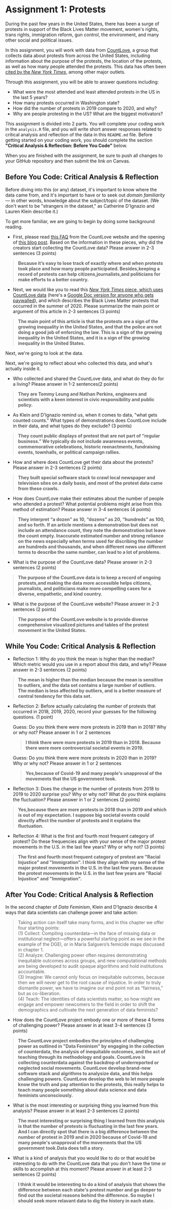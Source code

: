# Assignment 1: Protests

During the past few years in the United States, there has been a surge of protests in support of the Black Lives Matter movement, women's rights, trans rights, immigration reform, gun control, the environment, and many other social and political issues.

In this assignment, you will work with data from [CountLove](https://countlove.org/), a group that collects data about protests from across the United States, including information about the purpose of the protests, the location of the protests, as well as how many people attended the protests. This data has often been [cited by the *New York Times*](https://www.nytimes.com/2020/08/28/us/black-lives-matter-protest.html), among other major outlets.

Through this assignment, you will be able to answer questions including:
- What were the most attended and least attended protests in the US in the last 5 years?
- How many protests occurred in Washington state?
- How did the number of protests in 2019 compare to 2020, and why?
- Why are people protesting in the US? What are the biggest motivators?


This assignment is divided into 2 parts. You will complete your coding work in the `analysis.R` file, and you will write short answer responses related to critical analysis and reflection of the data in this `README.md` file. Before getting started on your coding work, you should complete the section **"Critical Analysis & Reflection: Before You Code"** below.

When you are finished with the assignment, be sure to push all changes to your GitHub repository and then submit the link on Canvas.

## Before You Code: Critical Analysis & Reflection

Before diving into this (or any) dataset, it's important to know where the data came from, and it's important to have or to seek out _domain familiarity_ — in other words, knowledge about the subject/topic of the dataset. (We don't want to be "strangers in the dataset," as Catherine D'Ignazio and Lauren Klein describe it.)

To get more familiar, we are going to begin by doing some background reading.

- First, please read [this FAQ](https://countlove.org/faq.html) from the CountLove website and the opening of [this blog post](https://www.tommyleung.com/countLove/index.htm). Based on the information in these pieces, why did the creators start collecting the CountLove data? Please answer in 2-3 sentences (3 points)   
> **Because it’s easy to lose track of exactly where and when protests took place and how many people participated. Besides,keeping a record of protests can help citizens,journalists,and politicians for make efforts to a better country.**

- Next, we would like you to read this [*New York Times* piece, which uses CountLove data](https://www.nytimes.com/interactive/2020/06/13/us/george-floyd-protests-cities-photos.html) (here's a [Google Doc version for anyone who gets paywalled](https://docs.google.com/document/d/1sdjFsA5csYuH4plNEEk7WXT77K5h5ZuyW05CBwYdk6A/edit?usp=sharing)), and which describes the Black Lives Matter protests that occurred in the summer of 2020. Please summarize the main point or argument of this article in 2-3 sentences (3 points)     
>**The main point of this article is that the protests are a sign of the growing inequality in the United States, and that the police are not doing a good job of enforcing the law. This is a sign of the growing inequality in the United States, and it is a sign of the growing inequality in the United States.**

Next, we're going to look at the data.

Next, we're going to reflect about who collected this data, and what's actually inside it.

- Who collected and shared the CountLove data, and what do they do for a living? Please answer in 1-2 sentences(2 points)   
>**They are Tommy Leung and Nathan Perkins, engineers and scientists with a keen interest in civic responsibility and public policy.**

- As Klein and D'Ignazio remind us, when it comes to data, "what gets counted counts." What types of demonstrations does CountLove include in their data, and what types do they exclude? (3 points)    
>**They count public displays of protest that are not part of “regular business.” We typically do not include awareness events, commemorative celebrations, historic reenactments, fundraising events, townhalls, or political campaign rallies.**

- How and where does CountLove get their data about the protests? Please answer in 2-3 sentences (2 points)    
>**They built special software stack to crawl local newspaper and television sites on a daily basis, and most of the protest data came from these crawls.**

- How does CountLove make their estimates about the number of people who attended a protest? What potential problems might arise from this method of estimation? Please answer in 3-4 sentences (4 points)    
>**They interpret “a dozen” as 10, “dozens” as 20, “hundreds” as 100, and so forth. If an article mentions a demonstration but does not include an attendance count, they note the demonstration but leave the count empty. Inaccurate estimated number and strong reliance on the news especially when terms used for discribing the number are hundreds and thousands, and when different news use different terms to describe the same number, can lead to a lot of problems.**

- What is the purpose of the CountLove data? Please answer in 2-3 sentences (2 points)    
>**The purpose of the CountLove data is to keep a record of ongoing protests,and making the data more accessible helps citizens, journalists, and politicians make more compelling cases for a diverse, empathetic, and kind country.**

- What is the purpose of the CountLove website? Please answer in 2-3 sentences (2 points)    
>**The purpose of the CountLove website is to provide diverse comprehensive visualized pictures and tables of the protest movement in the United States.**

## While You Code: Critical Analysis & Reflection

- Reflection 1: Why do you think the mean is higher than the median? Which metric would you use in a report about this data, and why? Please answer in 2-3 sentences (2 points)      
>**The mean is higher than the median because the mean is sensitive to outliers, and the data set contains a large number of outliers.**     
>**The median is less affected by outliers, and is a better measure of central tendency for this data set.**     

- Reflection 2: Before actually calculating the number of protests that occurred in 2018, 2019, 2020, record your guesses for the following questions. (1 point)

  Guess: Do you think there were more protests in 2019 than in 2018? Why or why not? Please answer in 1 or 2 sentences      
  >**I think there were more protests in 2019 than in 2018. Because there were more controvercial societal events in 2019.**

  Guess: Do you think there were more protests in 2020 than in 2019? Why or why not? Please answer in 1 or 2 sentences     
  >**Yes,because of Covid-19 and many people's unapproval of the movements that the US government took.**
- Reflection 3: Does the change in the number of protests from 2018 to 2019 to 2020 surprise you? Why or why not? What do you think explains the fluctuation? Please answer in 1 or 2 sentences (2 points)       
>**Yes,because there are more protests in 2018 than in 2019 and which is out of my expectation. I suppose big societal events could directly affect the number of protests and it explains the fluctuation.**
- Reflection 4: What is the first and fourth most frequent category of protest? Do these frequencies align with your sense of the major protest movements in the U.S. in the last few years? Why or why not? (3 points)      
>**The first and fourth most frequent category of protest are "Racial Injustice" and "Immigration". I think they align with my sense of the major protest movements in the U.S. in the last few years. Because the protest movements in the U.S. in the last few years are "Racial Injustice" and "Immigration".**

## After You Code: Critical Analysis & Reflection

In the second chapter of *Data Feminism*, Klein and D'Ignazio describe 4 ways that data scientists can challenge power and take action:
> Taking action can itself take many forms, and in this chapter we offer four starting points:  
> (1) Collect: Compiling counterdata—in the face of missing data or institutional neglect—offers a powerful starting point as we see in the example of the DGEI, or in María Salguero’s femicide maps discussed in chapter 1.  
> (2) Analyze: Challenging power often requires demonstrating inequitable outcomes across groups, and new computational methods are being developed to audit opaque algorithms and hold institutions accountable.  
> (3) Imagine: We cannot only focus on inequitable outcomes, because then we will never get to the root cause of injustice. In order to truly dismantle power, we have to imagine our end point not as “fairness,” but as co-liberation.  
> (4) Teach: The identities of data scientists matter, so how might we engage and empower newcomers to the field in order to shift the demographics and cultivate the next generation of data feminists?  

- How does the CountLove project embody one or more of these 4 forms of challenging power? Please answer in at least 3-4 sentences (3 points)       
>**The CountLove project embodies the principles of challenging power as outlined in "Data Feminism" by engaging in the collection of counterdata, the analysis of inequitable outcomes, and the act of teaching through its methodology and goals. CountLove is collecting counterdata against the backdrop of underreported or neglected social movements. CountLove develop brand-new software stack and algrithms to analysize data, and this helps challenging powers. CountLove develop the web to let more people know the truth and pay attention to the protests, this really helps to teach many people something about data science and data feminists unconsciously.**
- What is the most interesting or surprising thing you learned from this analysis? Please answer in at least 2-3 sentences (2 points)       
>**The most interesting or surprising thing I learned from this analysis is that the number of protests is fluctuating in the last few years. And I can directly spot that there is a big difference between the number of protest in 2019 and in 2020 because of Covid-19 and many people's unapproval of the movements that the US government took.Data does tell a story.**
- What is a kind of analysis that you would like to do or that would be interesting to do with the CountLove data that you don't have the time or skills to accomplish at this moment? Please answer in at least 2-3 sentences (2 points)        
>**I think it would be interesting to do a kind of analysis that shows the difference between each state's protest number and go deeper to find out the societal reasons behind the difference. So maybe I should seek more relavant data to dig the history in each state.**